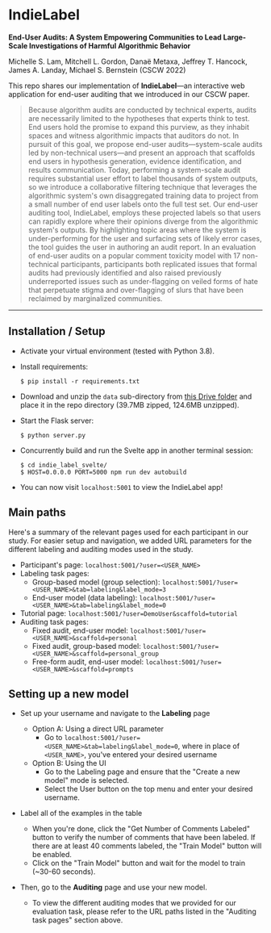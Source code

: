 # IndieLabel
**End-User Audits: A System Empowering Communities to Lead Large-Scale Investigations of Harmful Algorithmic Behavior**

Michelle S. Lam, Mitchell L. Gordon, Danaë Metaxa, Jeffrey T. Hancock, James A. Landay, Michael S. Bernstein (CSCW 2022)

This repo shares our implementation of **IndieLabel**—an interactive web application for end-user auditing that we introduced in our CSCW paper.

> Because algorithm audits are conducted by technical experts, audits are necessarily limited to the hypotheses that experts think to test. End users hold the promise to expand this purview, as they inhabit spaces and witness algorithmic impacts that auditors do not. In pursuit of this goal, we propose end-user audits—system-scale audits led by non-technical users—and present an approach that scaffolds end users in hypothesis generation, evidence identification, and results communication. Today, performing a system-scale audit requires substantial user effort to label thousands of system outputs, so we introduce a collaborative filtering technique that leverages the algorithmic system's own disaggregated training data to project from a small number of end user labels onto the full test set. Our end-user auditing tool, IndieLabel, employs these projected labels so that users can rapidly explore where their opinions diverge from the algorithmic system's outputs. By highlighting topic areas where the system is under-performing for the user and surfacing sets of likely error cases, the tool guides the user in authoring an audit report. In an evaluation of end-user audits on a popular comment toxicity model with 17 non-technical participants, participants both replicated issues that formal audits had previously identified and also raised previously underreported issues such as under-flagging on veiled forms of hate that perpetuate stigma and over-flagging of slurs that have been reclaimed by marginalized communities.

---

## Installation / Setup
- Activate your virtual environment (tested with Python 3.8).
- Install requirements:
    ```
    $ pip install -r requirements.txt
    ```
- Download and unzip the `data` sub-directory from [this Drive folder](https://drive.google.com/file/d/1js0HAwBpEcoRdT9nkGY0Mc5Falkpsonl/view?usp=sharing) and place it in the repo directory (39.7MB zipped, 124.6MB unzipped).


- Start the Flask server:
    ```
    $ python server.py
    ```

- Concurrently build and run the Svelte app in another terminal session:
    ```
    $ cd indie_label_svelte/
    $ HOST=0.0.0.0 PORT=5000 npm run dev autobuild
    ```

- You can now visit `localhost:5001` to view the IndieLabel app!

## Main paths
Here's a summary of the relevant pages used for each participant in our study. For easier setup and navigation, we added URL parameters for the different labeling and auditing modes used in the study.
- Participant's page: `localhost:5001/?user=<USER_NAME>`
- Labeling task pages:
    - Group-based model (group selection): `localhost:5001/?user=<USER_NAME>&tab=labeling&label_mode=3`
    - End-user model (data labeling): `localhost:5001/?user=<USER_NAME>&tab=labeling&label_mode=0`
- Tutorial page: `localhost:5001/?user=DemoUser&scaffold=tutorial `
- Auditing task pages:
    - Fixed audit, end-user model: `localhost:5001/?user=<USER_NAME>&scaffold=personal`
    - Fixed audit, group-based model: `localhost:5001/?user=<USER_NAME>&scaffold=personal_group`
    - Free-form audit, end-user model: `localhost:5001/?user=<USER_NAME>&scaffold=prompts` 

## Setting up a new model
- Set up your username and navigate to the **Labeling** page 
    - Option A: Using a direct URL parameter
        - Go to `localhost:5001/?user=<USER_NAME>&tab=labeling&label_mode=0`, where in place of `<USER_NAME>`, you've entered your desired username
    - Option B: Using the UI
        - Go to the Labeling page and ensure that the "Create a new model" mode is selected.
        - Select the User button on the top menu and enter your desired username.

- Label all of the examples in the table
    - When you're done, click the "Get Number of Comments Labeled" button to verify the number of comments that have been labeled. If there are at least 40 comments labeled, the "Train Model" button will be enabled.
    - Click on the "Train Model" button and wait for the model to train (~30-60 seconds).

- Then, go to the **Auditing** page and use your new model.
    - To view the different auditing modes that we provided for our evaluation task, please refer to the URL paths listed in the "Auditing task pages" section above.

